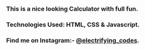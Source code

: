 ### This is a nice looking Calculator with full fun.

### Technologies Used: HTML, CSS & Javascript.

### Find me on Instagram:- [@electrifying_codes][Instagram].

[Instagram]: https://www.instagram.com/electrifying_codes